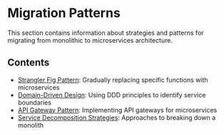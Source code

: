# Migration Patterns

This section contains information about strategies and patterns for migrating from monolithic to microservices architecture.

## Contents

- [Strangler Fig Pattern](./strangler_fig_pattern.md): Gradually replacing specific functions with microservices
- [Domain-Driven Design](./domain_driven_design.md): Using DDD principles to identify service boundaries
- [API Gateway Pattern](./api_gateway_pattern.md): Implementing API gateways for microservices
- [Service Decomposition Strategies](./service_decomposition.md): Approaches to breaking down a monolith 